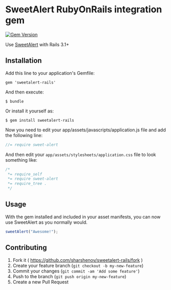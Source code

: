 # SweetAlert RubyOnRails integration gem

[![Gem Version](https://badge.fury.io/rb/sweetalert-rails.svg)](http://badge.fury.io/rb/sweetalert-rails)

Use [SweetAlert](http://tristanedwards.me/sweetalert) with Rails 3.1+

## Installation

Add this line to your application's Gemfile:

    gem 'sweetalert-rails'

And then execute:

    $ bundle

Or install it yourself as:

    $ gem install sweetalert-rails

Now you need to edit your app/assets/javascripts/application.js file and add the following line:
``` javascript
//= require sweet-alert
```

And then edit your `app/assets/stylesheets/application.css` file to look something like:
``` css
/*
 *= require_self
 *= require sweet-alert
 *= require_tree .
 */
```

## Usage

With the gem installed and included in your asset manifests, you can now use SweetAlert as you normally would.

``` javascript
sweetAlert("Awesome!");
```

## Contributing

1. Fork it ( https://github.com/sharshenov/sweetalert-rails/fork )
2. Create your feature branch (`git checkout -b my-new-feature`)
3. Commit your changes (`git commit -am 'Add some feature'`)
4. Push to the branch (`git push origin my-new-feature`)
5. Create a new Pull Request
